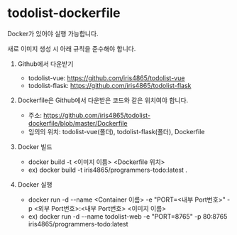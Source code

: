 # todolist-dockerfile

Docker가 있어야 실행 가능합니다.

새로 이미지 생성 시 아래 규칙을 준수해야 합니다.

1. Github에서 다운받기

    - todolist-vue: https://github.com/iris4865/todolist-vue
    - todolist-flask: https://github.com/iris4865/todolist-flask

2. Dockerfile은 Github에서 다운받은 코드와 같은 위치여야 합니다.
    - 주소: https://github.com/iris4865/todolist-dockerfile/blob/master/Dockerfile
    - 임의의 위치: todolist-vue(폴더), todolist-flask(폴더), Dockerfile

3. Docker 빌드
    - docker build -t <이미지 이름> <Dockerfile 위치>
    - ex) docker build -t iris4865/programmers-todo:latest .

4. Docker 실행
    - docker run -d --name <Container 이름> -e "PORT=<내부 Port번호>" -p <외부 Port번호>:<내부 Port번호> <이미지 이름>
    - ex) docker run -d --name todolist-web -e "PORT=8765" -p 80:8765 iris4865/programmers-todo:latest
